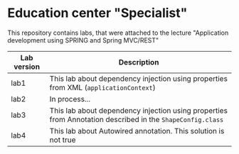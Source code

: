 # **Education center "Specialist"**

This repository contains labs, that were attached to the lecture "Application development using SPRING and Spring MVC/REST"

| Lab version | Description |
| ------------- | ------------- |
| lab1 | This lab about dependency injection using properties from XML (`applicationContext`) |
| lab2 | In process... |
| lab3 | This lab about dependency injection using properties from Annotation described in the `ShapeConfig.class`
| lab4 | This lab about Autowired annotation. This solution is not true